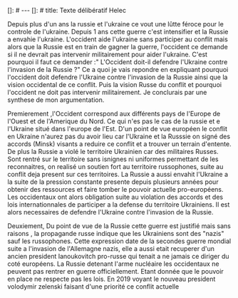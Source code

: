 []: # ---
[]: # title: Texte délibératif Helec

Depuis plus d'un ans la russie et l'ukraine ce vout une lûtte féroce pour le controle de l'ukraine. Depuis 1 ans cette guerre c'est intensifier et la Russie a envahie l'ukraine.
L'occident aide l'ukraine sans participer au conflit mais alors que la Russie est en train de gagner la guerre, l'occident ce demande si il ne devrait pas intervenir militairement pour aider l'ukraine. C'est pourquoi il faut ce demander :" L'Occident doit-il defendre l'Ukraine contre l'invasion de la Russie ?"
Ce a quoi je vais repondre en expliquant pourquoi l'occident doit defendre l'Ukraine contre l'invasion de la Russie ainsi que la vision occidental de ce conflit. Puis la vision Russe du conflit et pourquoi l'occident ne doit pas intervenir militairement. Je conclurais par une synthese de mon argumentation.  


Premierement ,l'Occident correspond aux différents pays de l'Europe de l'Ouest et de l'Amerique du Nord. Ce qui n'es pas le cas de la russie et e l'Ukraine situé dans l'europe de l'Est. D'un point de vue européen le conflit en Ukraine n'aurez pas du avoir lieu car l'Ukraine et la Russsie on signé des accords (Minsk) visants a reduire ce conflit et a trouver un terrain d'entente. De plus la Russie a violé le territoire Ukrainien car des militaires Russes. Sont rentré sur le territoire sans isnignes ni uniformes permettant de les reconnaitres, on realisé un soutien fort au territoire russophones, suite au conflit deja present sur ces territoires. La Russie a aussi envahit l'Ukraine a la suite de la pression constante presente depuis plusieurs années pour obtenir des ressources et faire tomber le pouvoir actuelle pro-européens. Les occidentaux ont alors obligation suite au violation des accords et des lois internationnales de participer a la defense du territoire Ukrainiens. Il est alors necessaires de defendre l'Ukraine contre l'invasion de la Russie.

Deuxiement, Du point de vue de la Russie cette guerre est justifié mais sans raisons , la propagande russe indique que les Ukrainiens sont des "nazis" sauf les russophones. Cette expression date de la secondes guerre mondial suite a l'invasion de l'Allemagne nazis, elle a aussi etait recuperer d'un ancien president Ianoukovitch pro-russe qui tenait a ne jamais ce diriger du coté européens. La Russie detenant l'arme nucléaire les occidentaux ne peuvent pas rentrer en guerre officiellement. Etant donnée que le pouvoir en place ne respecte pas les lois. En 2019 voyant le nouveau president volodymir zelenski faisant d'une priorité ce conflit actuelle  